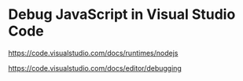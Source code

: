 # Debug JavaScript in Visual Studio Code 

https://code.visualstudio.com/docs/runtimes/nodejs

https://code.visualstudio.com/docs/editor/debugging
